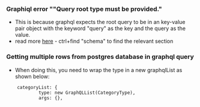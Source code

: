 ### Graphiql error ""Query root type must be provided."

- This is because graphql expects the root query to be in an key-value pair object with the keyword "query" as the key and the query as the value.
- read more [here](https://www.npmjs.com/package/graphql) - ctrl+find "schema" to find the relevant section

### Getting multiple rows from postgres database in graphql query

- When doing this, you need to wrap the type in a new graphqlList as shown below:

```javascript=
	categoryList: {
			type: new GraphQLList(CategoryType),
			args: {},

```
